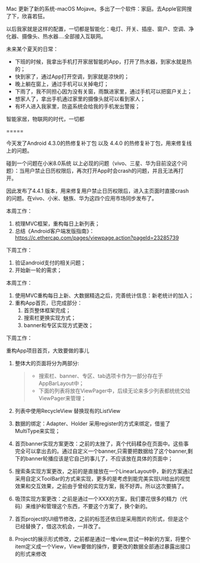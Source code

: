 Mac 更新了新的系统-macOS Mojave。多出了一个软件：家庭。去Apple官网搜了下，欣喜若狂。

以后我家就是这样的配置，一切都是智能化：电灯、开关、插座、窗户、空调、净化器、摄像头、热水器....全部接入互联网。

未来某个夏天的日常：

* 下班的时候，我拿出手机打开家居智能的App，打开了热水器，到家水就是热的；
* 快到家了，通过App打开空调，到家就是凉快的；
* 晚上躺在窗上，通过手机可以关掉电灯；
* 下雨了，我不同担心因为没有关窗，雨飘进家里，通过手机可以把窗户关上；
* 想家人了，拿出手机通过家里的摄像头就可以看到家人；
* 有坏人进入我家里，防盗系统会给我的手机发出警报；

智能家居，物联网的时代，一切都


=====

今天发了Android 4.3.0的热修复补丁包 以及 4.4.0 的热修复补丁包，用来修复线上的问题。

碰到一个问题在小米8.0系统 以上必现的问题（vivo、三星、华为目前没这个问题）：当用户禁止日历权限后，再次打开App时会crash的问题，并且无法再打开。

因此发布了4.4.1 版本，用来修复用户禁止日历权限后，进入主页面时直接crash的问题。在vivo、小米、魅族、华为这四个应用市场同步发布了。

本周工作：

1. 梳理MVC框架，重构每日上新列表；
2. 总结《Android客户端发版指南》：https://c.ethercap.com/pages/viewpage.action?pageId=23285739

下周工作：

1. 验证android支付的相关问题；
2. 开始新一轮的需求；


本周工作：

1. 使用MVC重构每日上新、大数据精选之后，完善统计信息：新老统计的加入；
2. 重构App首页，已完成部分：
    1. 首页整体框架完成；
    2. 搜索栏更换实现方式；
    3. banner和专区实现方式更改；

下周工作：

重构App项目首页，大致要做的事儿

1. 整体大的页面将分为两部分:
    
    > * 搜索栏、banner、专区、tab选项卡作为一部分存在于AppBarLayout中；
    > * 下面的列表将放在ViewPager中，后续无论来多少列表都统统交给ViewPager来管理；
    
1. 列表中使用RecycleView 替换现有的ListView
2. 数据的绑定：Adapter、Holder 采用register的方式来绑定，借鉴了MultiType来实现；
3. 首页banner实现方案更改：之前的太挫了，真个代码糅杂在页面中。这些事完全可以拿出去的。通过自定义一个banner,只需要把数据给了这个banner,剩下的banner轮播应该是它自己的事儿了，不应该放在具体的页面中；
4. 搜索条实现方案更改，之前的是直接放在一个LinearLayout中，新的方案通过采用自定义ToolBar的方式来实现，更多的是考虑到能完美实现UI给出的视觉效果和交互效果，之前由于曾经的实现方案，我不好弄。所以这次要搞了。
5. 吸顶实现方案更改：之前是通过一个XXX的方案，我们要花很多的精力（代码）来维护和管理这个东西，不要这个方案了，换个新的。
6. 首页project的UI细节修改，之前的标签还依旧是采用图片的形式，但是这个已经替换了，借这次机会，一并改了。
7. Project的展示形式修改，之前都是通过一堆view,尝试一种新的方案，将整个item定义成一个View，View要做的操作，要更改的数据全部通过暴露出接口的形式来修改





